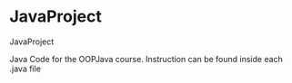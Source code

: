 # JavaProject
JavaProject

Java Code for the OOPJava course.
Instruction can be found inside each .java file
